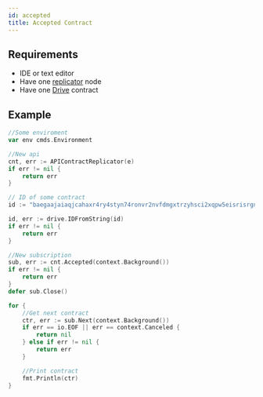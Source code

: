 ```yaml
---
id: accepted
title: Accepted Contract
---
```


## Requirements

- IDE or text editor
- Have one [replicator](../../roles/replicator.md) node
- Have one [Drive](../../built_in_features/drive/overview.md) contract

## Example

```go
//Some enviroment
var env cmds.Environment

//New api
cnt, err := APIContractReplicator(e)
if err != nil {
	return err
}

// ID of some contract
id := "baegaajaiaqjcahaxr4ry4styn74ronvr2nvfdmgxtrzyhsci2xqpw5eisrisrgn5"

id, err := drive.IDFromString(id)
if err != nil {
	return err
}

//New subscription
sub, err := cnt.Accepted(context.Background())
if err != nil {
	return err
}
defer sub.Close()

for {
    //Get next contract
	ctr, err := sub.Next(context.Background())
	if err == io.EOF || err == context.Canceled {
		return nil
	} else if err != nil {
		return err
	}

	//Print contract
    fmt.Println(ctr)
}
```
